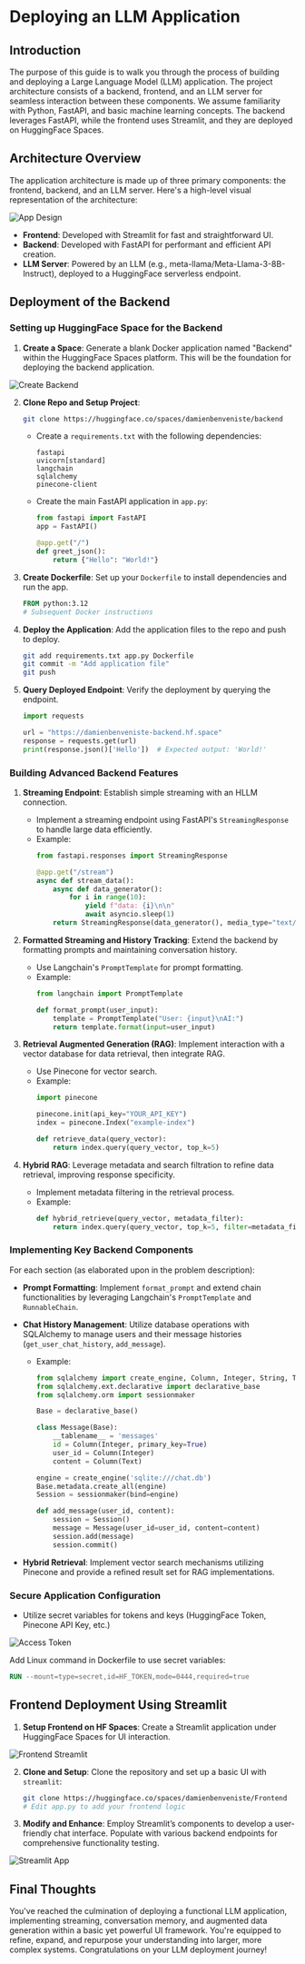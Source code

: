 # Deploying an LLM Application

## Introduction

The purpose of this guide is to walk you through the process of building and deploying a Large Language Model (LLM) application. The project architecture consists of a backend, frontend, and an LLM server for seamless interaction between these components. We assume familiarity with Python, FastAPI, and basic machine learning concepts. The backend leverages FastAPI, while the frontend uses Streamlit, and they are deployed on HuggingFace Spaces.

## Architecture Overview

The application architecture is made up of three primary components: the frontend, backend, and an LLM server. Here's a high-level visual representation of the architecture:

![App Design](images/AppDesign.jpg)

- **Frontend**: Developed with Streamlit for fast and straightforward UI.
- **Backend**: Developed with FastAPI for performant and efficient API creation.
- **LLM Server**: Powered by an LLM (e.g., meta-llama/Meta-Llama-3-8B-Instruct), deployed to a HuggingFace serverless endpoint.

## Deployment of the Backend

### Setting up HuggingFace Space for the Backend

1. **Create a Space**: Generate a blank Docker application named "Backend" within the HuggingFace Spaces platform. This will be the foundation for deploying the backend application.

![Create Backend](images/CreateBackend.jpg)

2. **Clone Repo and Setup Project**:
    ```bash
    git clone https://huggingface.co/spaces/damienbenveniste/backend
    ```
   - Create a `requirements.txt` with the following dependencies:
     ```plaintext
     fastapi
     uvicorn[standard]
     langchain
     sqlalchemy
     pinecone-client
     ```
   - Create the main FastAPI application in `app.py`:
     ```python
     from fastapi import FastAPI
     app = FastAPI()

     @app.get("/")
     def greet_json():
         return {"Hello": "World!"}
     ```

3. **Create Dockerfile**: Set up your `Dockerfile` to install dependencies and run the app.
    ```dockerfile
    FROM python:3.12
    # Subsequent Docker instructions
    ```

4. **Deploy the Application**: Add the application files to the repo and push to deploy.
    ```bash
    git add requirements.txt app.py Dockerfile
    git commit -m "Add application file"
    git push
    ```

5. **Query Deployed Endpoint**: Verify the deployment by querying the endpoint.
    ```python
    import requests

    url = "https://damienbenveniste-backend.hf.space"
    response = requests.get(url)
    print(response.json()['Hello'])  # Expected output: 'World!'
    ```

### Building Advanced Backend Features

1. **Streaming Endpoint**: Establish simple streaming with an HLLM connection.
   - Implement a streaming endpoint using FastAPI's `StreamingResponse` to handle large data efficiently.
   - Example:
     ```python
     from fastapi.responses import StreamingResponse

     @app.get("/stream")
     async def stream_data():
         async def data_generator():
             for i in range(10):
                 yield f"data: {i}\n\n"
                 await asyncio.sleep(1)
         return StreamingResponse(data_generator(), media_type="text/event-stream")
     ```

2. **Formatted Streaming and History Tracking**: Extend the backend by formatting prompts and maintaining conversation history.
   - Use Langchain's `PromptTemplate` for prompt formatting.
   - Example:
     ```python
     from langchain import PromptTemplate

     def format_prompt(user_input):
         template = PromptTemplate("User: {input}\nAI:")
         return template.format(input=user_input)
     ```

3. **Retrieval Augmented Generation (RAG)**: Implement interaction with a vector database for data retrieval, then integrate RAG.
   - Use Pinecone for vector search.
   - Example:
     ```python
     import pinecone

     pinecone.init(api_key="YOUR_API_KEY")
     index = pinecone.Index("example-index")

     def retrieve_data(query_vector):
         return index.query(query_vector, top_k=5)
     ```

4. **Hybrid RAG**: Leverage metadata and search filtration to refine data retrieval, improving response specificity.
   - Implement metadata filtering in the retrieval process.
   - Example:
     ```python
     def hybrid_retrieve(query_vector, metadata_filter):
         return index.query(query_vector, top_k=5, filter=metadata_filter)
     ```

### Implementing Key Backend Components

For each section (as elaborated upon in the problem description):

- **Prompt Formatting**: Implement `format_prompt` and extend chain functionalities by leveraging Langchain's `PromptTemplate` and `RunnableChain`.
- **Chat History Management**: Utilize database operations with SQLAlchemy to manage users and their message histories (`get_user_chat_history`, `add_message`).
  - Example:
    ```python
    from sqlalchemy import create_engine, Column, Integer, String, Text
    from sqlalchemy.ext.declarative import declarative_base
    from sqlalchemy.orm import sessionmaker

    Base = declarative_base()

    class Message(Base):
        __tablename__ = 'messages'
        id = Column(Integer, primary_key=True)
        user_id = Column(Integer)
        content = Column(Text)

    engine = create_engine('sqlite:///chat.db')
    Base.metadata.create_all(engine)
    Session = sessionmaker(bind=engine)

    def add_message(user_id, content):
        session = Session()
        message = Message(user_id=user_id, content=content)
        session.add(message)
        session.commit()
    ```

- **Hybrid Retrieval**: Implement vector search mechanisms utilizing Pinecone and provide a refined result set for RAG implementations.

### Secure Application Configuration

- Utilize secret variables for tokens and keys (HuggingFace Token, Pinecone API Key, etc.)

![Access Token](images/AccessToken.jpg)

Add Linux command in Dockerfile to use secret variables:
```dockerfile
RUN --mount=type=secret,id=HF_TOKEN,mode=0444,required=true
```

## Frontend Deployment Using Streamlit

1. **Setup Frontend on HF Spaces**: Create a Streamlit application under HuggingFace Spaces for UI interaction.

![Frontend Streamlit](images/FrontendStreamlit.jpg)

2. **Clone and Setup**: Clone the repository and set up a basic UI with `streamlit`:
   ```bash
   git clone https://huggingface.co/spaces/damienbenveniste/Frontend
   # Edit app.py to add your frontend logic
   ```

3. **Modify and Enhance**: Employ Streamlit’s components to develop a user-friendly chat interface. Populate with various backend endpoints for comprehensive functionality testing.

![Streamlit App](images/StreamlitApp.jpg)

## Final Thoughts

You've reached the culmination of deploying a functional LLM application, implementing streaming, conversation memory, and augmented data generation within a basic yet powerful UI framework. You're equipped to refine, expand, and repurpose your understanding into larger, more complex systems. Congratulations on your LLM deployment journey!
